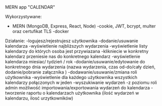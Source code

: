 MERN app "CALENDAR"

Wykorzystywane: 
- MERN (MongoDB, Express, React, Node)
-cookie, JWT, bcrypt, multer oraz certufikat TLS
-docker

Działanie:
-logujesz/rejestrujesz użytkownika 
-dodanie/usuwanie kalendarza
-wyświetlenie najbliższych wydarzenia
-wyświetlenie listy kalendarzy do których osoba jest przywiazana
-klikniecie w konkretny kalendarz przeniesie nas do konkretnego kalendarz
-wyświetlenie kalendarza miesiac/ tydzień / rok 
-dodanie/usuwanie/edytowanie do konkretnego dnia wydarzenia (nazwa wydarzenia, czas od-do/cały dzień, dodanie/pobranie załącznika )
-dodawanie/usuwanie/zmiana roli użytkownika 
-wyświetlenie dla każdego użytkownika wszystkich  kalendarzy połączonych w jeden 
-wyszukiwanie wydarzeń
-z poziomu roli admin możliwość importowania/exportowania wydarzeń do kalendarza
-tworzenie raportu o kalendarzach użytkownika (ilość wydarzeń w kalendarzu, ilosć urzytkowników)

